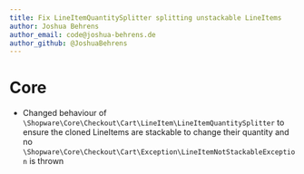 ```yaml
---
title: Fix LineItemQuantitySplitter splitting unstackable LineItems
author: Joshua Behrens
author_email: code@joshua-behrens.de
author_github: @JoshuaBehrens
---
```

# Core
* Changed behaviour of `\Shopware\Core\Checkout\Cart\LineItem\LineItemQuantitySplitter` to ensure the cloned LineItems are stackable to change their quantity and no `\Shopware\Core\Checkout\Cart\Exception\LineItemNotStackableException` is thrown
